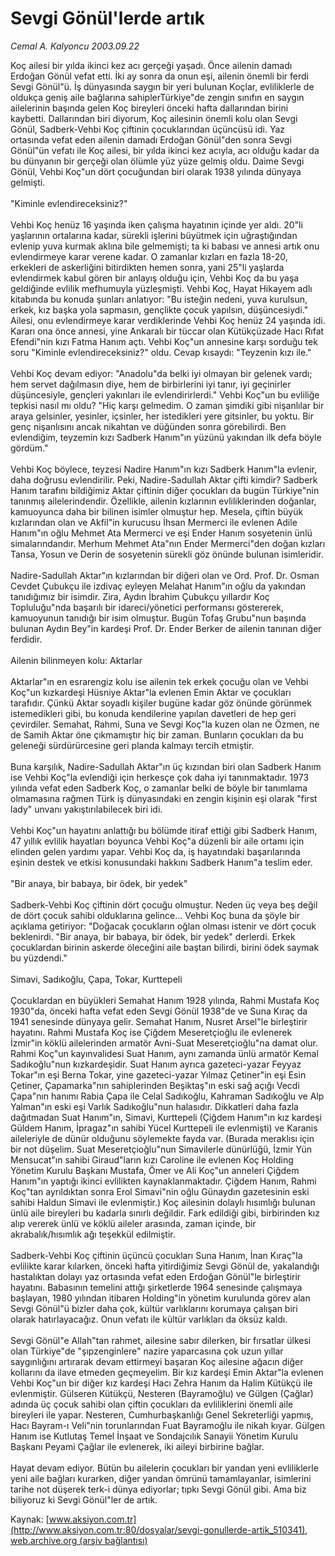 # Sevgi Gönül'lerde artık

*Cemal A. Kalyoncu 2003.09.22*

<div class="pNewsDetailMainContent ctx_content" itemprop="articleBody">
 Koç ailesi bir yılda ikinci kez acı gerçeği yaşadı. Önce ailenin damadı Erdoğan Gönül vefat etti. İki ay sonra da onun eşi, ailenin önemli bir ferdi Sevgi Gönül"ü. İş dünyasında saygın bir yeri bulunan Koçlar, evliliklerle de oldukça geniş aile bağlarına sahiplerTürkiye"de zengin sınıfın en saygın ailelerinin başında gelen Koç bireyleri önceki hafta dallarından birini kaybetti. Dallarından biri diyorum, Koç ailesinin önemli kolu olan Sevgi Gönül, Sadberk-Vehbi Koç çiftinin çocuklarından üçüncüsü idi. Yaz ortasında vefat eden ailenin damadı Erdoğan Gönül"den sonra Sevgi Gönül"ün vefatı ile Koç ailesi, bir yılda ikinci kez acıyla, acı olduğu kadar da bu dünyanın bir gerçeği olan ölümle yüz yüze gelmiş oldu. Daime Sevgi Gönül, Vehbi Koç"un dört çocuğundan biri olarak 1938 yılında dünyaya gelmişti.
 <br/>
 <br/>
 "Kiminle evlendireceksiniz?"
 <br/>
 <br/>
 Vehbi Koç henüz 16 yaşında iken çalışma hayatının içinde yer aldı. 20"li yaşlarının ortalarına kadar, sürekli işlerini büyütmek için uğraştığından evlenip yuva kurmak aklına bile gelmemişti; ta ki babası ve annesi artık onu evlendirmeye karar verene kadar. O zamanlar kızları en fazla 18-20, erkekleri de askerliğini bitirdikten hemen sonra, yani 25"li yaşlarda evlendirmek kabul gören bir anlayış olduğu için, Vehbi Koç da bu yaşa geldiğinde evlilik mefhumuyla yüzleşmişti. Vehbi Koç, Hayat Hikayem adlı kitabında bu konuda şunları anlatıyor: "Bu isteğin nedeni, yuva kurulsun, erkek, kız başka yola sapmasın, gençlikte çocuk yapılsın, düşüncesiydi." Ailesi, onu evlendirmeye karar verdiklerinde Vehbi Koç henüz 24 yaşında idi. Kararı ona önce annesi, yine Ankaralı bir tüccar olan Kütükçüzade Hacı Rıfat Efendi"nin kızı Fatma Hanım açtı. Vehbi Koç"un annesine karşı sorduğu tek soru "Kiminle evlendireceksiniz?" oldu. Cevap kısaydı: "Teyzenin kızı ile."
 <br/>
 <br/>
 Vehbi Koç devam ediyor: "Anadolu"da belki iyi olmayan bir gelenek vardı; hem servet dağılmasın diye, hem de birbirlerini iyi tanır, iyi geçinirler düşüncesiyle, gençleri yakınları ile evlendirirlerdi." Vehbi Koç"un bu evliliğe tepkisi nasıl mı oldu? "Hiç karşı gelmedim. O zaman şimdiki gibi nişanlılar bir araya gelsinler, yesinler, içsinler, her istedikleri yere gitsinler, bu yoktu. Bir genç nişanlısını ancak nikahtan ve düğünden sonra görebilirdi. Ben evlendiğim, teyzemin kızı Sadberk Hanım"ın yüzünü yakından ilk defa böyle gördüm."
 <br/>
 <br/>
 Vehbi Koç böylece, teyzesi Nadire Hanım"ın kızı Sadberk Hanım"la evlenir, daha doğrusu evlendirilir. Peki, Nadire-Sadullah Aktar çifti kimdir? Sadberk Hanım tarafını bildiğimiz Aktar çiftinin diğer çocukları da bugün Türkiye"nin tanınmış ailelerindendir. Özellikle, ailenin kızlarının evliliklerinden doğanlar, kamuoyunca daha bir bilinen isimler olmuştur hep. Mesela, çiftin büyük kızlarından olan ve Akfil"in kurucusu İhsan Mermerci ile evlenen Adile Hanım"ın oğlu Mehmet Ata Mermerci ve eşi Ender Hanım sosyetenin ünlü simalarındandır. Merhum Mehmet Ata"nın Ender Mermerci"den doğan kızları Tansa, Yosun ve Derin de sosyetenin sürekli göz önünde bulunan isimleridir.
 <br/>
 <br/>
 Nadire-Sadullah Aktar"ın kızlarından bir diğeri olan ve Ord. Prof. Dr. Osman Cevdet Çubukçu ile izdivaç eyleyen Melahat Hanım"ın oğlu da yakından tanıdığımız bir isimdir. Zira, Aydın İbrahim Çubukçu yıllardır Koç Topluluğu"nda başarılı bir idareci/yönetici performansı göstererek, kamuoyunun tanıdığı bir isim olmuştur. Bugün Tofaş Grubu"nun başında bulunan Aydın Bey"in kardeşi Prof. Dr. Ender Berker de ailenin tanınan diğer ferdidir.
 <br/>
 <br/>
 Ailenin bilinmeyen kolu: Aktarlar
 <br/>
 <br/>
 Aktarlar"ın en esrarengiz kolu ise ailenin tek erkek çocuğu olan ve Vehbi Koç"un kızkardeşi Hüsniye Aktar"la evlenen Emin Aktar ve çocukları tarafıdır. Çünkü Aktar soyadlı kişiler bugüne kadar göz önünde görünmek istemedikleri gibi, bu konuda kendilerine yapılan davetleri de hep geri çevirdiler. Semahat, Rahmi, Suna ve Sevgi Koç"la kuzen olan ne Özmen, ne de Samih Aktar öne çıkmamıştır hiç bir zaman. Bunların çocukları da bu geleneği sürdürürcesine geri planda kalmayı tercih etmiştir.
 <br/>
 <br/>
 Buna karşılık, Nadire-Sadullah Aktar"ın üç kızından biri olan Sadberk Hanım ise Vehbi Koç"la evlendiği için herkesçe çok daha iyi tanınmaktadır. 1973 yılında vefat eden Sadberk Koç, o zamanlar belki de böyle bir tanımlama olmamasına rağmen Türk iş dünyasındaki en zengin kişinin eşi olarak "first lady" unvanı yakıştırılabilecek biri idi.
 <br/>
 <br/>
 Vehbi Koç"un hayatını anlattığı bu bölümde itiraf ettiği gibi Sadberk Hanım, 47 yıllık evlilik hayatları boyunca Vehbi Koç"a düzenli bir aile ortamı için elinden gelen yardımı yapar. Vehbi Koç da, iş hayatındaki başarılarında eşinin destek ve etkisi konusundaki hakkını Sadberk Hanım"a teslim eder.
 <br/>
 <br/>
 "Bir anaya, bir babaya, bir ödek, bir yedek"
 <br/>
 <br/>
 Sadberk-Vehbi Koç çiftinin dört çocuğu olmuştur. Neden üç veya beş değil de dört çocuk sahibi olduklarına gelince... Vehbi Koç buna da şöyle bir açıklama getiriyor: "Doğacak çocukların oğlan olması istenir ve dört çocuk beklenirdi. "Bir anaya, bir babaya, bir ödek, bir yedek" derlerdi. Erkek çocuklardan birinin askerde öleceğini aile baştan bilirdi, birini ödek saymak bu yüzdendi."
 <br/>
 <br/>
 Simavi, Sadıkoğlu, Çapa, Tokar, Kurttepeli
 <br/>
 <br/>
 Çocuklardan en büyükleri Semahat Hanım 1928 yılında, Rahmi Mustafa Koç 1930"da, önceki hafta vefat eden Sevgi Gönül 1938"de ve Suna Kıraç da 1941 senesinde dünyaya gelir. Semahat Hanım, Nusret Arsel"le birleştirir hayatını. Rahmi Mustafa Koç ise Çiğdem Meseretçioğlu ile evlenerek İzmir"in köklü ailelerinden armatör Avni-Suat Meseretçioğlu"na damat olur. Rahmi Koç"un kayınvalidesi Suat Hanım, aynı zamanda ünlü armatör Kemal Sadıkoğlu"nun kızkardeşidir. Suat Hanım ayrıca gazeteci-yazar Feyyaz Tokar"ın eşi Berna Tokar, yine gazeteci-yazar Yılmaz Çetiner"in eşi Esin Çetiner, Çapamarka"nın sahiplerinden Beşiktaş"ın eski sağ açığı Vecdi Çapa"nın hanımı Rabia Çapa ile Celal Sadıkoğlu, Kahraman Sadıkoğlu ve Alp Yalman"ın eski eşi Varlık Sadıkoğlu"nun halasıdır. Dikkatleri daha fazla dağıtmadan Suat Hanım"ın, Simavi, Kurttepeli (Çiğdem Hanım"ın kız kardeşi Güldem Hanım, İpragaz"ın sahibi Yücel Kurttepeli ile evlenmişti) ve Karanis aileleriyle de dünür olduğunu söylemekte fayda var. (Burada meraklısı için bir not düşelim. Suat Meseretçioğlu"nun Simavilerle dünürlüğü, İzmir Yün Mensucat"ın sahibi Giraud"ların kızı Caroline ile evlenen Koç Holding Yönetim Kurulu Başkanı Mustafa, Ömer ve Ali Koç"un anneleri Çiğdem Hanım"ın yaptığı ikinci evlilikten kaynaklanmaktadır. Çiğdem Hanım, Rahmi Koç"tan ayrıldıktan sonra Erol Simavi"nin oğlu Günaydın gazetesinin eski sahibi Haldun Simavi ile evlenmiştir.) Koç ailesinin dolaylı hısımlığı bulunan ünlü aile bireyleri bu kadarla sınırlı değildir. Fark edildiği gibi, birbirinden kız alıp vererek ünlü ve köklü aileler arasında, zaman içinde, bir akrabalık/hısımlık ağı teşekkül edilmiştir.
 <br/>
 <br/>
 Sadberk-Vehbi Koç çiftinin üçüncü çocukları Suna Hanım, İnan Kıraç"la evlilikte karar kılarken, önceki hafta yitirdiğimiz Sevgi Gönül de, yakalandığı hastalıktan dolayı yaz ortasında vefat eden Erdoğan Gönül"le birleştirir hayatını. Babasının temelini attığı şirketlerde 1964 senesinde çalışmaya başlayan, 1980 yılından itibaren Holding"in yönetim kurulunda görev alan Sevgi Gönül"ü bizler daha çok, kültür varlıklarını korumaya çalışan biri olarak hatırlayacağız. Onun vefatı ile kültür varlıkları da öksüz kaldı.
 <br/>
 <br/>
 Sevgi Gönül"e Allah"tan rahmet, ailesine sabır dilerken, bir fırsatlar ülkesi olan Türkiye"de "şıpzenginlere" nazire yaparcasına çok uzun yıllar saygınlığını artırarak devam ettirmeyi başaran Koç ailesine ağacın diğer kollarını da ilave etmeden geçmeyelim. Bir kız kardeşi Emin Aktar"la evlenen Vehbi Koç"un bir diğer kız kardeşi Hacı Zehra Hanım da Halim Kütükçü ile evlenmiştir. Gülseren Kütükçü, Nesteren (Bayramoğlu) ve Gülgen (Çağlar) adında üç çocuk sahibi olan çiftin çocukları da evliliklerini önemli aile bireyleri ile yapar. Nesteren, Cumhurbaşkanlığı Genel Sekreterliği yapmış, Hacı Bayram-ı Veli"nin torunlarından Fuat Bayramoğlu ile nikah kıyar. Gülgen Hanım ise Kutlutaş Temel İnşaat ve Sondajcılık Sanayii Yönetim Kurulu Başkanı Peyami Çağlar ile evlenerek, iki aileyi birbirine bağlar.
 <br/>
 <br/>
 Hayat devam ediyor. Bütün bu ailelerin çocukları bir yandan yeni evliliklerle yeni aile bağları kurarken, diğer yandan ömrünü tamamlayanlar, isimlerini tarihe not düşerek terk-i dünya ediyorlar; tıpkı Sevgi Gönül gibi. Ama biz biliyoruz ki Sevgi Gönül"ler de artık.
 <br/>
</div>


Kaynak: [www.aksiyon.com.tr](http://www.aksiyon.com.tr:80/dosyalar/sevgi-gonullerde-artik_510341), [web.archive.org (arşiv bağlantısı)](http://web.archive.org/web/20160304065855/http://www.aksiyon.com.tr:80/dosyalar/sevgi-gonullerde-artik_510341)
